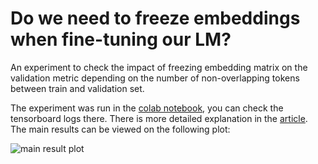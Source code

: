 # Do we need to freeze embeddings when fine-tuning our LM?

An experiment to check the impact of freezing embedding matrix on the validation metric depending on the number of 
non-overlapping tokens between train and validation set.

The experiment was run in the [colab notebook](https://medium.com/r?url=https%3A%2F%2Fcolab.research.google.com%2Fdrive%2F167cj0ahu5jtzpCpPvyD0oMdPMy2BzjN6%3Fusp%3Dsharing), 
you can check the tensorboard logs there. There is more detailed explanation in the [article](). 
The main results can be viewed on the following plot: 

![main result plot](https://cdn-images-1.medium.com/max/800/1*oJd76q9m8nMZ1uJzdAR64w.png)